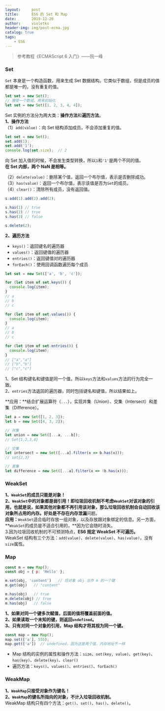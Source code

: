 ```yaml
---
layout:     post
title:      ES6 的 Set 和 Map
date:       2019-12-20
author:     violetks
header-img: img/post-ecma.jpg
catalog: true
tags:
    - ES6
---
```


> 参考教程《ECMAScript 6 入门》——阮一峰

### Set
`Set` 本身是一个构造函数，用来生成 Set 数据结构。它类似于数组，但是成员的值都是唯一的，没有重复的值。<br>

```javascript
let set = new Set();
// 接受一个数组，用来初始化
let set = new Set([1, 2, 3, 4, 4]);
```

Set 实例的方法分为两大类：**操作方法**和**遍历方法**。<br>
**1、操作方法**<br>
（1）`add(value)`：向 Set 结构添加成员，不会添加重复的值。<br>
```javascript
let set = new Set();
set.add(1);
set.add('1');
console.log(set.size);  // 2
```
向 Set 加入值的时候，不会发生类型转换，所以`1`和`'1'`是两个不同的值。<br>
**在 Set 内部，两个 NaN 是相等。**<br>

（2）`delete(value)`：删除某个值，返回一个布尔值，表示是否删除成功。<br>
（3）`has(value)`：返回一个布尔值，表示该值是否为`Set`的成员。<br>
（4）`clear()`：清除所有成员，没有返回值。<br>
```javascript
s.add(1).add(2).add(2);

s.has(1) // true
s.has(2) // true
s.has(3) // false

s.delete(2);
```

**2、遍历方法**<br>
- `keys()`：返回键名的遍历器
- `values()`：返回键值的遍历器
- `entries()`：返回键值对的遍历器
- `forEach()`：使用回调函数遍历每个成员

```javascript
let set = new Set(['a', 'b', 'c']);

for (let item of set.keys()) {
  console.log(item);
}
// a
// b
// c

for (let item of set.values()) {
  console.log(item);
}
// a
// b
// c

for (let item of set.entries()) {
  console.log(item);
}
// ["a","a"]
// ["b","b"]
// ["c","c"]
```

1、Set 结构键名和键值是同一个值，所以`keys`方法和`values`方法的行为完全一致。<br>
2、`entries`方法返回的遍历器，同时包括键名和键值，所以结果如上。<br>

**应用：**结合扩展运算符（`...`），实现并集（Union）、交集（Intersect）和差集（Difference）。<br>

```javascript
let a = new Set([1, 2, 3]);
let b = new Set([4, 3, 2]);

// 并集
let union = new Set([...a, ...b]);
// Set{1,2,3,4}

// 交集
let intersect = new Set([...a].filter(x => b.has(x)));
// set{2,3}

// 差集
let difference = new Set([...a].filter(x => !b.has(x)));
```

### WeakSet
**1、`WeakSet`的成员只能是对象！**<br>
**2、`WeakSet`中的对象都是弱引用！**即垃圾回收机制不考虑`WeakSet`对该对象的引用，也就是说，如果其他对象都不再引用该对象，那么垃圾回收机制会自动回收该对象所占用的内存。好处是不存在**内存泄漏**问题。<br>
**应用：**`WeakSet`适合临时存放一组对象，以及存放跟对象绑定的信息。另一方面，**`WeakSet`的成员是不适合引用的，**因为它会随时消失。<br>
3.因为垃圾回收机制的不可预测特点，**ES6 规定 WeakSet 不可遍历。**<br>
WeakSet 结构有三个方法：`add(value)`、`delete(value)`、`has(value)`，没有`size`属性。<br>

### Map

```javascript
const m = new Map();
const obj = { p: 'Hello' };

m.set(obj, 'content')   // 将对象 obj 当作 m 的一个键
m.get(obj)   // "content"

m.has(obj)   // true
m.delete(obj) // true
m.has(obj)   // false
```

**1、如果对同一个键多次赋值，后面的值将覆盖前面的值。**<br>
**2、如果读取一个未知的键，则返回`undefined`。**<br>
**3、只有对同一个对象的引用，Map 结构才将其视为同一个键。**<br>

```javascript
const map = new Map();
map.set(['a'], 555);
map.get(['a'])  // undefined，因为这是两个值，内存地址不一样
```

- Map 结构的实例的属性和操作方法：`size`、`set(key, value)`、`get(key)`、`has(key)`、`delete(key)`、`clear()`
- 遍历方法：`keys()`、`values()`、`entries()`、`forEach()`

### WeakMap
**1、`WeakMap`只接受对象作为键名！**<br>
**2、`WeakMap`的键名所指向的对象，不计入垃圾回收机制。**<br>
WeakMap 结构只有四个方法：`get()`、`set()`、`has()`、`delete()`。<br>